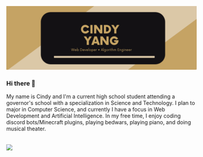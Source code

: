 

<!--
**ElemelonWind/ElemelonWind** is a ✨ _special_ ✨ repository because its `README.md` (this file) appears on your GitHub profile.

Here are some ideas to get you started:

- 🔭 I’m currently working on ...
- 🌱 I’m currently learning ...
- 👯 I’m looking to collaborate on ...
- 🤔 I’m looking for help with ...
- 💬 Ask me about ...
- 📫 How to reach me: ...
- 😄 Pronouns: ...
- ⚡ Fun fact: ...
-->
![Header](https://github.com/ElemelonWind/Elemelonwind/blob/main/readme_header.png?raw=true)
### Hi there 👋
<p>My name is Cindy and I'm a current high school student attending a governor's school with a specialization in Science and Technology. I plan to major in Computer Science, and currently I have a focus in Web Development and Artificial Intelligence. In my free time, I enjoy coding discord bots/Minecraft plugins, playing bedwars, playing piano, and doing musical theater.</p><br>
<img align="center" src="https://github-readme-stats.vercel.app/api/top-langs/?username=ElemelonWind&theme=radical" />
